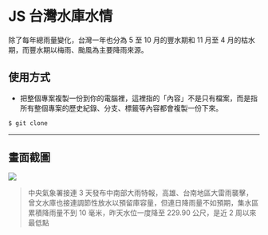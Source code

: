 # JS 台灣水庫水情

除了每年總雨量變化，台灣一年也分為 5 至 10 月的豐水期和 11 月至 4 月的枯水期，而豐水期以梅雨、颱風為主要降雨來源。

## 使用方式
- 把整個專案複製一份到你的電腦裡，這裡指的「內容」不是只有檔案，而是指所有整個專案的歷史紀錄、分支、標籤等內容都會複製一份下來。
```sh
$ git clone
```

----

## 畫面截圖
![](https://i.imgur.com/EyBCinF.png)
> 中央氣象署接連 3 天發布中南部大雨特報，高雄、台南地區大雷雨襲擊，曾文水庫也接連調節性放水以預留庫容量，但連日降雨量不如預期，集水區累積降雨量不到 10 毫米，昨天水位一度降至 229.90 公尺，是近 2 周以來最低點
